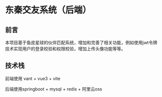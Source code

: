 # 东秦交友系统（后端）
## 前言
本项目基于鱼皮星球的伙伴匹配系统，增加和完善了相关功能，例如使用jwt令牌技术实现用户的登录校验和权限校验，增加上传头像功能等等。
## 技术栈
前端使用 vant + vue3 + vite

后端使用springboot + mysql + redis + 阿里云oss